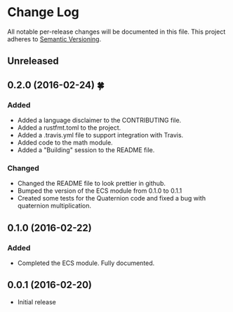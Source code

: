 # Change Log

All notable per-release changes will be documented in this file. This project
adheres to [Semantic Versioning][sv].

[sv]: http://semver.org/

## Unreleased

## 0.2.0 (2016-02-24) 🍀
### Added
* Added a language disclaimer to the CONTRIBUTING file.
* Added a rustfmt.toml to the project.
* Added a .travis.yml file to support integration with Travis.
* Added code to the math module.
* Added a "Building" session to the README file.
### Changed
* Changed the README file to look prettier in github.
* Bumped the version of the ECS module from 0.1.0 to 0.1.1
* Created some tests for the Quaternion code and fixed a bug with quaternion
multiplication.

## 0.1.0 (2016-02-22)
### Added
* Completed the ECS module. Fully documented.

## 0.0.1 (2016-02-20)
* Initial release
